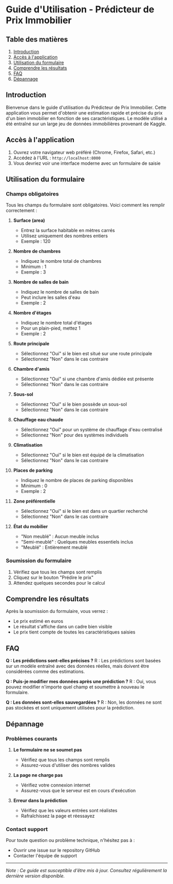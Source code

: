 # Guide d'Utilisation - Prédicteur de Prix Immobilier

## Table des matières
1. [Introduction](#introduction)
2. [Accès à l'application](#accès-à-lapplication)
3. [Utilisation du formulaire](#utilisation-du-formulaire)
4. [Comprendre les résultats](#comprendre-les-résultats)
5. [FAQ](#faq)
6. [Dépannage](#dépannage)

## Introduction

Bienvenue dans le guide d'utilisation du Prédicteur de Prix Immobilier. Cette application vous permet d'obtenir une estimation rapide et précise du prix d'un bien immobilier en fonction de ses caractéristiques. Le modèle utilisé a été entraîné sur un large jeu de données immobilières provenant de Kaggle.

## Accès à l'application

1. Ouvrez votre navigateur web préféré (Chrome, Firefox, Safari, etc.)
2. Accédez à l'URL : `http://localhost:8000`
3. Vous devriez voir une interface moderne avec un formulaire de saisie

## Utilisation du formulaire

### Champs obligatoires

Tous les champs du formulaire sont obligatoires. Voici comment les remplir correctement :

1. **Surface (area)**
   - Entrez la surface habitable en mètres carrés
   - Utilisez uniquement des nombres entiers
   - Exemple : 120

2. **Nombre de chambres**
   - Indiquez le nombre total de chambres
   - Minimum : 1
   - Exemple : 3

3. **Nombre de salles de bain**
   - Indiquez le nombre de salles de bain
   - Peut inclure les salles d'eau
   - Exemple : 2

4. **Nombre d'étages**
   - Indiquez le nombre total d'étages
   - Pour un plain-pied, mettez 1
   - Exemple : 2

5. **Route principale**
   - Sélectionnez "Oui" si le bien est situé sur une route principale
   - Sélectionnez "Non" dans le cas contraire

6. **Chambre d'amis**
   - Sélectionnez "Oui" si une chambre d'amis dédiée est présente
   - Sélectionnez "Non" dans le cas contraire

7. **Sous-sol**
   - Sélectionnez "Oui" si le bien possède un sous-sol
   - Sélectionnez "Non" dans le cas contraire

8. **Chauffage eau chaude**
   - Sélectionnez "Oui" pour un système de chauffage d'eau centralisé
   - Sélectionnez "Non" pour des systèmes individuels

9. **Climatisation**
   - Sélectionnez "Oui" si le bien est équipé de la climatisation
   - Sélectionnez "Non" dans le cas contraire

10. **Places de parking**
    - Indiquez le nombre de places de parking disponibles
    - Minimum : 0
    - Exemple : 2

11. **Zone préférentielle**
    - Sélectionnez "Oui" si le bien est dans un quartier recherché
    - Sélectionnez "Non" dans le cas contraire

12. **État du mobilier**
    - "Non meublé" : Aucun meuble inclus
    - "Semi-meublé" : Quelques meubles essentiels inclus
    - "Meublé" : Entièrement meublé

### Soumission du formulaire

1. Vérifiez que tous les champs sont remplis
2. Cliquez sur le bouton "Prédire le prix"
3. Attendez quelques secondes pour le calcul

## Comprendre les résultats

Après la soumission du formulaire, vous verrez :

- Le prix estimé en euros
- Le résultat s'affiche dans un cadre bien visible
- Le prix tient compte de toutes les caractéristiques saisies

## FAQ

**Q : Les prédictions sont-elles précises ?**
R : Les prédictions sont basées sur un modèle entraîné avec des données réelles, mais doivent être considérées comme des estimations.

**Q : Puis-je modifier mes données après une prédiction ?**
R : Oui, vous pouvez modifier n'importe quel champ et soumettre à nouveau le formulaire.

**Q : Les données sont-elles sauvegardées ?**
R : Non, les données ne sont pas stockées et sont uniquement utilisées pour la prédiction.

## Dépannage

### Problèmes courants

1. **Le formulaire ne se soumet pas**
   - Vérifiez que tous les champs sont remplis
   - Assurez-vous d'utiliser des nombres valides

2. **La page ne charge pas**
   - Vérifiez votre connexion internet
   - Assurez-vous que le serveur est en cours d'exécution

3. **Erreur dans la prédiction**
   - Vérifiez que les valeurs entrées sont réalistes
   - Rafraîchissez la page et réessayez

### Contact support

Pour toute question ou problème technique, n'hésitez pas à :
- Ouvrir une issue sur le repository GitHub
- Contacter l'équipe de support

---

*Note : Ce guide est susceptible d'être mis à jour. Consultez régulièrement la dernière version disponible.* 